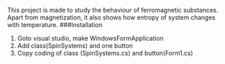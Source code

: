 This project is made to study the behaviour of ferromagnetic substances. Apart from magnetization, it also shows how entropy of system changes with temperature.
###Installation
1. Goto visual studio, make WindowsFormApplication
2. Add class(SpinSystems) and one button
3. Copy coding of class (SpinSystems.cs) and button(Form1.cs)